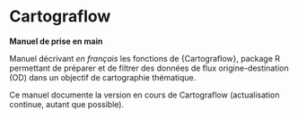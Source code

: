 # Cartograflow
**Manuel de prise en main**

Manuel décrivant _en français_ les fonctions de {Cartograflow}, package R permettant de préparer et de filtrer des données de flux origine-destination (OD) dans un objectif de cartographie thématique. 

Ce manuel documente la version en cours de Cartograflow (actualisation continue, autant que possible). 
